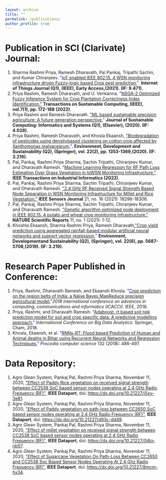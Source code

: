 ```yaml
---
layout: archive
title: ""
permalink: /publications/
author_profile: true
---
```


# Publication in SCI (Clarivate) Journal:
1. Sharma Rashmi Priya, Ramesh Dharavath, Pal Pankaj, Tripathi Sachin, and Kumar Chiranjeev.  <span style="color: blue;">"[IoT enabled
IEEE 802.15. 4 WSN monitoring infrastructure driven Fuzzy-logic based Crop pest prediction.](https://ieeexplore.ieee.org/document/9477409)"</span>. **Internet
of Things Journal (Q1), (IEEE), Early Access,(2021). (IF: 9.471)**.
2. Priya Rashmi, Ramesh Dharavath, and U. Venkanna. <span style="color: blue;">"[NSGA-2 Optimized Fuzzy Inference System for
Crop Plantation Correctness Index Identification."](https://ieeexplore.ieee.org/document/9372852)</span> **Transactions on Sustainable Computing, (IEEE), vol.7(1), pp. 172-188 (2022)**.
3. Priya Rashmi and Ramesh Dharavath. <span style="color: blue;">["ML based sustainable precision agriculture: A future generation perspective.](https://www.sciencedirect.com/science/article/pii/S2210537920301669?casa_token=NEb7hi9d98QAAAAA:mXHyOEQTEPdpoQYyCL1G_RXiP4nUYKIlUoC_3htG9lIAb8SlcO022aNpsu_IgJFrb77wohxbmg)"</span> **Journal of Sustainable Computing: Informatics and Systems (Q1), (Elsevier), (2020). (IF: 4.028).**
4. Priya Rashmi, Ramesh Dharavath, and Khosla Ekaansh, <span style="color: blue;">["Biodegradation of pesticides using densitybased
clustering on cotton crop affected by Xanthomonas malvacearum,](https://link.springer.com/article/10.1007/s10668-018-0251-7)",</span> **Environment, Development and
Sustainability (Q2), (Springer), vol. 22(2), pp. 1353-1369,(2020). (IF: 3.219).**
5. Pal, Pankaj, Rashmi Priya Sharma, Sachin Tripathi, Chiranjeev Kumar, and Dharavath Ramesh. <span style="color: blue;">"[Machine Learning Regression for RF Path Loss Estimation Over Grass Vegetation in IoWSN Monitoring Infrastructure."](https://ieeexplore.ieee.org/abstract/document/9681237?casa_token=lZ0-dzQdZT0AAAAA:3zfWlxcvZeArzgQH9we3Xz6ELaJyBv1pwnJE6l7vmG7mjrRVItThh5574UXHD8F_FEBN3L0n)</span> **IEEE Transactions on Industrial Informatics (2022)**.
6. Pal, Pankaj, Rashmi Priya Sharma, Sachin Tripathi, Chiranjeev Kumar, and Dharavath Ramesh. <span style="color: blue;">["2.4 GHz RF Received Signal Strength Based Node Separation in WSN Monitoring Infrastructure for Millet and Rice Vegetation."](https://ieeexplore.ieee.org/abstract/document/9440057?casa_token=5A7aHUN85U8AAAAA:Kw0FdORZT-9qXl2vpmzEcRzFaa0fP-kqK0vFHJ_S8EoaVFDLJVMwmIsQBOPga_mgioebcE2O)</span> **IEEE Sensors Journal** 21, no. 16 (2021): 18298-18306.
7. Pal, Pankaj, Rashmi Priya Sharma, Sachin Tripathi, Chiranjeev Kumar, and Dharavath Ramesh. <span style="color: blue;">["Genetic algorithm optimized node deployment in IEEE 802.15. 4 potato and wheat crop monitoring infrastructure."](https://www.nature.com/articles/s41598-021-86462-1)</span> **NATURE Scientific Reports** 11, no. 1 (2021): 1-12.
8. Khoshla Ekaansh, Sharma Rashmi Priya, Ramesh Dharavath,<span style="color: blue;">["Crop yield prediction using aggregated
rainfall-based modular artificial neural networks and support vector regression,](https://link.springer.com/article/10.1007%2Fs10668-019-00445-x)" </span> **Environment, Developmentand Sustainability (Q2), (Springer), vol. 22(6), pp. 5687-5708,(2019). (IF: 3.219).**

# Research Paper Published in Conference:
1. Priya, Rashmi, Dharavath Ramesh, and Ekaansh Khosla. <span style="color: blue;">"[Crop prediction on the region belts of India: a Naïve Bayes MapReduce precision agricultural model.](https://ieeexplore.ieee.org/abstract/document/8554948/?casa_token=pG9vGt5wf4MAAAAA:2BjOATSdrsquOhcbucvmPVHKXuuS4iDHzQ51huVaAeLEMyT0knP_ew3KWJFmA1x5vFdBqMHkCg)"</span>*2018 international conference on advances in computing, communications and informatics (ICACCI)*. IEEE, 2018.
2. Priya, Rashmi, and Dharavath Ramesh. <span style="color: blue;">"[Adaboost. rt based soil npk prediction model for soil and crop specific data: A predictive modelling approach.](https://link.springer.com/chapter/10.1007/978-3-030-04780-1_22)"</span> *International Conference on Big Data Analytics.* Springer, Cham, 2018.
3. Khosla, Ekaansh, et al. <span style="color: blue;">"[RNNs-RT: Flood based Prediction of Human and Animal deaths in Bihar using Recurrent Neural Networks and Regression Techniques.](https://www.sciencedirect.com/science/article/pii/S1877050918307336)" </span> *Procedia computer science* 132 (2018): 486-497.

# Data Repository:
1. Agro Glean System, Pankaj Pal, Rashmi Priya Sharma, November 11, 2020, <span style="color: blue;">["Effect of Paddy Rice vegetation on received signal strength between CC2538 SoC based sensor nodes operating at 2.4 GHz Radio Frequency (RF)"](https://ieee-dataport.org/documents/effect-paddy-rice-vegetation-received-signal-strength-between-cc2538-soc-based-sensor)</span>, **IEEE Dataport**, doi: https://dx.doi.org/10.21227/j5xy-3e81.
2. Agro Glean System, Pankaj Pal, Rashmi Priya Sharma, November 11, 2020, <span style="color: blue;">["Effect of Paddy vegetation on path-loss between CC2650 SoC based sensor nodes operating at 2.4 GHz Radio Frequency (RF)"](https://ieee-dataport.org/documents/effect-paddy-vegetation-path-loss-between-cc2650-soc-based-sensor-nodes-operating-24-ghz)</span>, **IEEE Dataport**, doi: https://dx.doi.org/10.21227/d93c-dd49.
3. Agro Glean System, Pankaj Pal, Rashmi Priya Sharma, November 11, 2020, <span style="color: blue;">["Effect of millet vegetation on received signal strength between CC2538 SoC based sensor nodes operating at 2.4 GHz Radio Frequency (RF)"](https://ieee-dataport.org/documents/effect-millet-vegetation-received-signal-strength-between-cc2538-soc-based-sensor-nodes)</span>, **IEEE Dataport**, doi: https://dx.doi.org/10.21227/0j8q-nb57.
4. Agro Glean System, Pankaj Pal, Rashmi Priya Sharma, November 11, 2020, <span style="color: blue;">["Effect of Sugarcane Vegetation On Path-Loss Between CC2650 and CC2538 Soc Based Sensor Nodes Operating At 2.4 Ghz Radio Frequency (Rf)"](https://ieee-dataport.org/documents/effect-sugarcane-vegetation-path-loss-between-cc2650-and-cc2538-soc-based-sensor-nodes)</span>, **IEEE Dataport**, doi: https://dx.doi.org/10.21227/8mcm-hx34.

